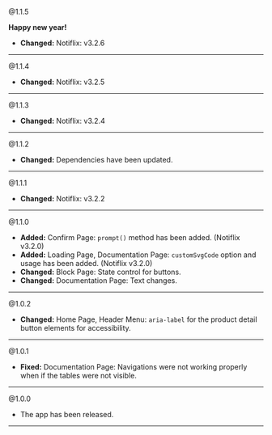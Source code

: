 @1.1.5

**Happy new year!**

* **Changed:** Notiflix: v3.2.6

-----

@1.1.4
* **Changed:** Notiflix: v3.2.5

-----

@1.1.3
* **Changed:** Notiflix: v3.2.4

-----

@1.1.2
* **Changed:** Dependencies have been updated.

-----

@1.1.1
* **Changed:** Notiflix: v3.2.2

-----

@1.1.0
* **Added:** Confirm Page: `prompt()` method has been added. (Notiflix v3.2.0)
* **Added:** Loading Page, Documentation Page: `customSvgCode` option and usage has been added. (Notiflix v3.2.0)
* **Changed:** Block Page: State control for buttons.
* **Changed:** Documentation Page: Text changes.

-----

@1.0.2
* **Changed:** Home Page, Header Menu: `aria-label` for the product detail button elements for accessibility.

-----

@1.0.1
* **Fixed:** Documentation Page: Navigations were not working properly when if the tables were not visible.

-----

@1.0.0
* The app has been released.

-----
